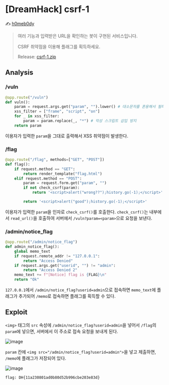 # [DreamHack] csrf-1

:writing_hand: [h0meb0dy](mailto:h0meb0dysj@gmail.com)

> 여러 기능과 입력받은 URL을 확인하는 봇이 구현된 서비스입니다.
>
> CSRF 취약점을 이용해 플래그를 획득하세요.
>
> Release: [csrf-1.zip](https://github.com/h0meb0dy/Dreamhack-Wargame/files/8551509/csrf-1.zip)

## Analysis

### /vuln

```python
@app.route("/vuln")
def vuln():
    param = request.args.get("param", "").lower() # 대소문자를 혼용해서 필터링을 우회하는 공격 방지
    xss_filter = ["frame", "script", "on"]
    for _ in xss_filter:
        param = param.replace(_, "*") # 악성 스크립트 삽입 방지
    return param
```

이용자가 입력한 `param`을 그대로 출력해서 XSS 취약점이 발생한다. 

### /flag

```python
@app.route("/flag", methods=["GET", "POST"])
def flag():
    if request.method == "GET":
        return render_template("flag.html")
    elif request.method == "POST":
        param = request.form.get("param", "")
        if not check_csrf(param):
            return '<script>alert("wrong??");history.go(-1);</script>'

        return '<script>alert("good");history.go(-1);</script>'
```

이용자가 입력한 `param`을 인자로 `check_csrf()`를 호출한다. `check_csrf()`는 내부에서 `read_url()`을 호출하여 서버에서 `/vuln?param=<param>`으로 요청을 보낸다.

### /admin/notice_flag

```python
@app.route("/admin/notice_flag")
def admin_notice_flag():
    global memo_text
    if request.remote_addr != "127.0.0.1":
        return "Access Denied"
    if request.args.get("userid", "") != "admin":
        return "Access Denied 2"
    memo_text += f"[Notice] flag is {FLAG}\n"
    return "Ok"
```

`127.0.0.1`에서 `/admin/notice_flag?userid=admin`으로 접속하면 `memo_text`에 플래그가 추가되어 `/memo`로 접속하면 플래그를 획득할 수 있다.

## Exploit

`<img>` 태그의 `src` 속성에 `/admin/notice_flag?userid=admin`을 넣어서 `/flag`의 `param`에 넣으면, 서버에서 이 주소로 접속 요청을 보내게 된다.

![image](https://user-images.githubusercontent.com/102066383/163453498-f9402f42-c9cb-4ba2-ba5f-049a0d585d92.png)

`param` 칸에 `<img src="/admin/notice_flag?userid=admin">`을 넣고 제출하면, `/memo`에 플래그가 저장되어 있다.

![image](https://user-images.githubusercontent.com/102066383/163453238-c4eed3b9-fa66-4055-b2f7-e887a2f4a061.png)

```
flag: DH{11a230801ad0b80d52b996cbe203e83d}
```